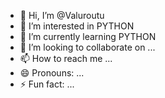 - 👋 Hi, I’m @Valuroutu
- 👀 I’m interested in PYTHON
- 🌱 I’m currently learning PYTHON
- 💞️ I’m looking to collaborate on ...
- 📫 How to reach me ...
- 😄 Pronouns: ...
- ⚡ Fun fact: ...

<!---
Valuroutu/Valuroutu is a ✨ special ✨ repository because its `README.md` (this file) appears on your GitHub profile.
You can click the Preview link to take a look at your changes.
--->
